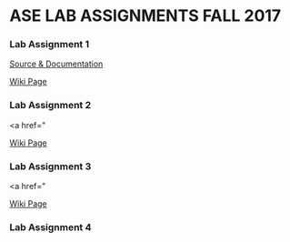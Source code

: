 <h1>ASE LAB ASSIGNMENTS FALL 2017</h1>

<h3>Lab Assignment 1</h3>

<a href="https://github.com/shreyaabadri/CS5551_shreyaasridhar_labassignments/tree/master/Lab_assignment_1">Source & Documentation</a>

<a href="https://github.com/shreyaabadri/CS5551_shreyaasridhar_labassignments/wiki/ASE-Lab-Assignment-1">Wiki Page</a>


<h3>Lab Assignment 2</h3>

<a href="

<a href="https://github.com/shreyaabadri/CS5551_shreyaasridhar_labassignments/wiki/ASE-Lab-Assignment-2">Wiki Page</a>

<h3>Lab Assignment 3</h3>

<a href="

<a href="https://github.com/shreyaabadri/CS5551_shreyaasridhar_labassignments/wiki/ASE-Lab-Assignment-3">Wiki Page</a>

<h3>Lab Assignment 4</h3>



